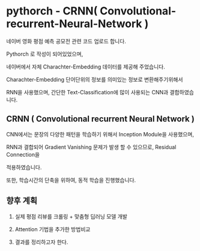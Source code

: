 # pythorch - CRNN( Convolutional-recurrent-Neural-Network )

네이버 영화 평점 예측 공모전 관련 코드 업로드 합니다.

Pythorch 로 작성이 되어있었으며,

네이버에서 자체 Charachter-Embedding 데이터를 제공해 주었습니다.


 Charachter-Embedding 단어단위의 정보를 의미있는 정보로 변환해주기위해서 
 
 RNN을 사용했으며,  간단한 Text-Classification에 많이 사용되는 CNN과 결합하였습니다.
 
 ## CRNN ( Convolutional recurrent Neural Network ) 
 
 CNN에서는 문장의 다양한 패턴을 학습하기 위해서 Inception Module을 사용했으며,
 
 RNN과 결합되어 Gradient Vanishing 문제가 발생 할 수 있으므로, Residual Connection을 
 
 적용하였습니다.
 
 또한, 학습시간의 단축을 위하여, 동적 학습을 진행했습니다.
 
 ## 향후 계획
 1. 실제 평점 리뷰를 크롤링 + 맞춤형 딥러닝 모델 개발
 
 2. Attention 기법을 추가한 방법비교
 
 3. 결과를 정리하고자 한다.
 
